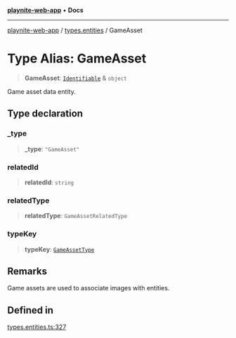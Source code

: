 [**playnite-web-app**](../../README.md) • **Docs**

***

[playnite-web-app](../../README.md) / [types.entities](../README.md) / GameAsset

# Type Alias: GameAsset

> **GameAsset**: [`Identifiable`](Identifiable.md) & `object`

Game asset data entity.

## Type declaration

### \_type

> **\_type**: `"GameAsset"`

### relatedId

> **relatedId**: `string`

### relatedType

> **relatedType**: `GameAssetRelatedType`

### typeKey

> **typeKey**: [`GameAssetType`](GameAssetType.md)

## Remarks

Game assets are used to associate images with entities.

## Defined in

[types.entities.ts:327](https://github.com/andrew-codes/playnite-web/blob/8e4fb0564dac8f04f0ec7b3de8bb1500c246dd52/apps/playnite-web/src/server/data/types.entities.ts#L327)
